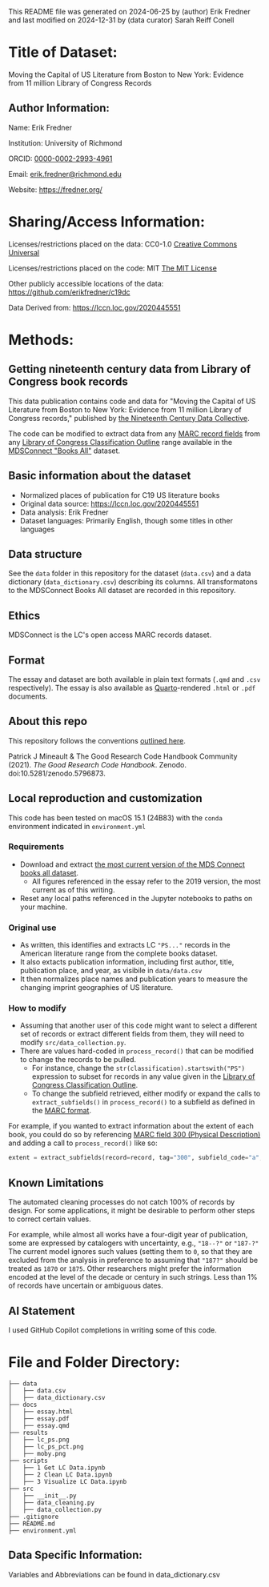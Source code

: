 This README file was generated on 2024-06-25 by (author) Erik Fredner and last modified on 2024-12-31 by (data curator) Sarah Reiff Conell 

# Title of Dataset: 
Moving the Capital of US Literature from Boston to New York: Evidence from 11 million Library of Congress Records 

## Author Information: 

Name: Erik Fredner

Institution: University of Richmond 

ORCID: [0000-0002-2993-4961](https://orcid.org/0000-0002-2993-4961)

Email: erik.fredner@richmond.edu

Website: https://fredner.org/

# Sharing/Access Information: 
Licenses/restrictions placed on the data: CC0-1.0 [Creative Commons Universal](https://creativecommons.org/publicdomain/zero/1.0/) 

Licenses/restrictions placed on the code: MIT [The MIT License](https://opensource.org/license/mit)

Other publicly accessible locations of the data: <https://github.com/erikfredner/c19dc>

Data Derived from: <https://lccn.loc.gov/2020445551>

# Methods:

## Getting nineteenth century data from Library of Congress book records

This data publication contains code and data for "Moving the Capital of US Literature from Boston to New York: Evidence from 11 million Library of Congress records," published by [the Nineteenth Century Data Collective](https://c19datacollective.com/).

The code can be modified to extract data from any [MARC record fields](https://www.loc.gov/marc/bibliographic/) from any [Library of Congress Classification Outline](https://www.loc.gov/aba/cataloging/classification/lcco/) range available in the [MDSConnect "Books All"](https://lccn.loc.gov/2020445551) dataset.

## Basic information about the dataset

- Normalized places of publication for C19 US literature books
- Original data source: <https://lccn.loc.gov/2020445551>
- Data analysis: Erik Fredner
- Dataset languages: Primarily English, though some titles in other languages

## Data structure

See the `data` folder in this repository for the dataset (`data.csv`) and a data dictionary (`data_dictionary.csv`) describing its columns. All transformatons to the MDSConnect Books All dataset are recorded in this repository.

## Ethics

MDSConnect is the LC's open access MARC records dataset.

## Format

The essay and dataset are both available in plain text formats (`.qmd` and `.csv` respectively). The essay is also available as [Quarto](https://quarto.org)-rendered `.html` or `.pdf` documents.

## About this repo

This repository follows the conventions [outlined here](https://goodresearch.dev).

Patrick J Mineault & The Good Research Code Handbook Community (2021). *The Good Research Code Handbook*. Zenodo. doi:10.5281/zenodo.5796873.

## Local reproduction and customization

This code has been tested on macOS 15.1 (24B83) with the `conda` environment indicated in `environment.yml`

### Requirements

- Download and extract [the most current version of the MDS Connect books all dataset](https://lccn.loc.gov/2020445551).
  - All figures referenced in the essay refer to the 2019 version, the most current as of this writing.
- Reset any local paths referenced in the Jupyter notebooks to paths on your machine.

### Original use

- As written, this identifies and extracts LC `"PS..."` records in the American literature range from the complete books dataset.
- It also extacts publication information, including first author, title, publication place, and year, as visibile in `data/data.csv`
- It then normalizes place names and publication years to measure the changing imprint geographies of US literature.

### How to modify

- Assuming that another user of this code might want to select a different set of records or extract different fields from them, they will need to modify  `src/data_collection.py`.
- There are values hard-coded in `process_record()` that can be modified to change the records to be pulled.
  - For instance, change the `str(classification).startswith("PS")` expression to subset for records in any value given in the [Library of Congress Classification Outline](https://www.loc.gov/aba/cataloging/classification/lcco/).
  - To change the subfield retrieved, either modify or expand the calls to `extract_subfields()` in `process_record()` to a subfield as defined in the [MARC format](https://www.loc.gov/marc/bibliographic/).

For example, if you wanted to extract information about the extent of each book, you could do so by referencing [MARC field 300 (Physical Description)](https://www.loc.gov/marc/bibliographic/bd300.html) and adding a call to `process_record()` like so:

```python
extent = extract_subfields(record=record, tag="300", subfield_code="a", ns=ns)
```

## Known Limitations

The automated cleaning processes do not catch 100% of records by design. For some applications, it might be desirable to perform other steps to correct certain values.

For example, while almost all works have a four-digit year of publication, some are expressed by catalogers with uncertainty, e.g., `"18--?"` or `"187-?"` The current model ignores such values (setting them to `0`, so that they are excluded from the analysis in preference to assuming that `"187?"` should be treated as `1870` or `1875`. Other researchers might prefer  the information encoded at the level of the decade or century in such strings. Less than 1% of records have uncertain or ambiguous dates.

## AI Statement

I used GitHub Copilot completions in writing some of this code.

# File and Folder Directory: 
```
├── data
│   ├── data.csv
│   ├── data_dictionary.csv
├── docs
│   ├── essay.html
│   ├── essay.pdf
│   ├── essay.qmd
├── results
│   ├── lc_ps.png
│   ├── lc_ps_pct.png
│   ├── moby.png
├── scripts
│   ├── 1 Get LC Data.ipynb
│   ├── 2 Clean LC Data.ipynb
│   ├── 3 Visualize LC Data.ipynb 
├── src
│   ├── __init__.py
│   ├── data_cleaning.py
│   ├── data_collection.py
├── .gitignore
├── README.md
├── environment.yml
```
## Data Specific Information: 
Variables and Abbreviations can be found in data_dictionary.csv 
